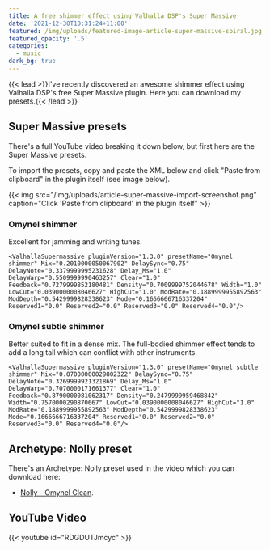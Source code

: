 ```yaml
---
title: A free shimmer effect using Valhalla DSP's Super Massive
date: '2021-12-30T10:31:24+11:00'
featured: /img/uploads/featured-image-article-super-massive-spiral.jpg
featured_opacity: '.5'
categories:
  - music
dark_bg: true
---
```


{{< lead >}}I've recently discovered an awesome shimmer effect using Valhalla DSP's free Super Massive plugin. Here you can download my presets.{{< /lead >}}

## Super Massive presets

There's a full YouTube video breaking it down below, but first here are the Super Massive presets.

To import the presets, copy and paste the XML below and click "Paste from clipboard" in the plugin itself (see image below).

{{< img src="/img/uploads/article-super-massive-import-screenshot.png" caption="Click 'Paste from clipboard' in the plugin itself" >}}

### Omynel shimmer

Excellent for jamming and writing tunes.

`<ValhallaSupermassive pluginVersion="1.3.0" presetName="Omynel shimmer" Mix="0.2010000050067902" DelaySync="0.75" DelayNote="0.3379999995231628" Delay_Ms="1.0" DelayWarp="0.5509999990463257" Clear="1.0" Feedback="0.7279999852180481" Density="0.7009999752044678" Width="1.0" LowCut="0.0390000008046627" HighCut="1.0" ModRate="0.1889999955892563" ModDepth="0.5429999828338623" Mode="0.1666666716337204" Reserved1="0.0" Reserved2="0.0" Reserved3="0.0" Reserved4="0.0"/>`

### Omynel subtle shimmer

Better suited to fit in a dense mix. The full-bodied shimmer effect tends to add a long tail which can conflict with other instruments.

`<ValhallaSupermassive pluginVersion="1.3.0" presetName="Omynel subtle shimmer" Mix="0.07000000029802322" DelaySync="0.75" DelayNote="0.3269999921321869" Delay_Ms="1.0" DelayWarp="0.7070000171661377" Clear="1.0" Feedback="0.8790000081062317" Density="0.2479999959468842" Width="0.7570000290870667" LowCut="0.0390000008046627" HighCut="1.0" ModRate="0.1889999955892563" ModDepth="0.5429999828338623" Mode="0.1666666716337204" Reserved1="0.0" Reserved2="0.0" Reserved3="0.0" Reserved4="0.0"/>`

## Archetype: Nolly preset

There's an Archetype: Nolly preset used in the video which you can download here:

- <a href="/presets/Omynel Clean.xml" download>Nolly - Omynel Clean</a>.

## YouTube Video

{{< youtube id="RDGDUTJmcyc" >}}